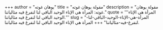 +++
author = "يوهان غوته"
title = "مقولة يوهان غوته"
description = "مقولة يوهان غوته: المرأة هي الإناء الوحيد الباقي لنا لنفرغ فيه مثالياتنا."
quote = '''المرأة هي الإناء الوحيد الباقي لنا لنفرغ فيه مثالياتنا.''' 
slug = "المرأة-هي-الإناء-الوحيد-الباقي-لنا-لنفرغ-فيه-مثالياتنا"
+++
المرأة هي الإناء الوحيد الباقي لنا لنفرغ فيه مثالياتنا.
